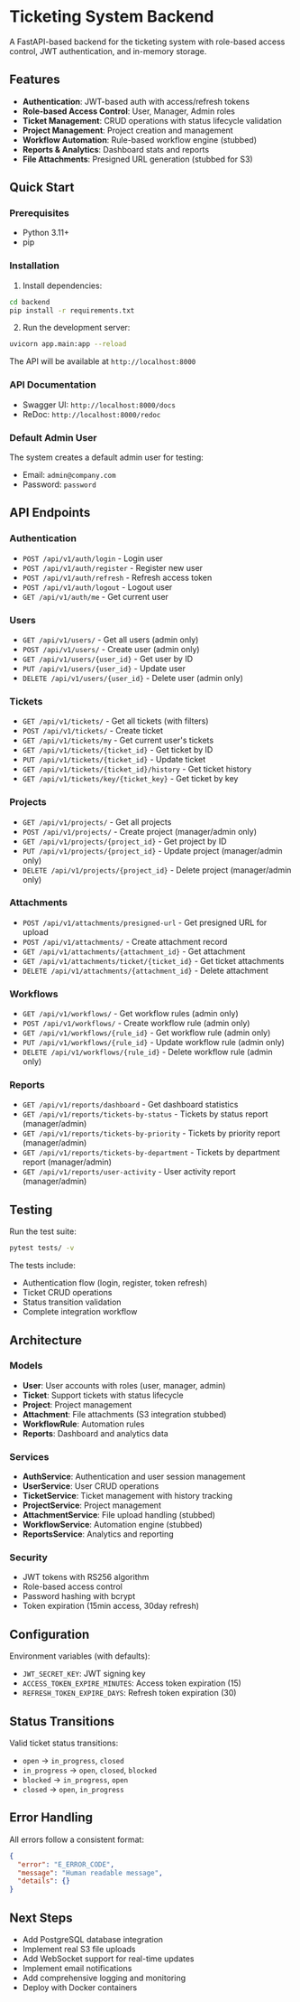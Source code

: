 # Ticketing System Backend

A FastAPI-based backend for the ticketing system with role-based access control, JWT authentication, and in-memory storage.

## Features

- **Authentication**: JWT-based auth with access/refresh tokens
- **Role-based Access Control**: User, Manager, Admin roles
- **Ticket Management**: CRUD operations with status lifecycle validation
- **Project Management**: Project creation and management
- **Workflow Automation**: Rule-based workflow engine (stubbed)
- **Reports & Analytics**: Dashboard stats and reports
- **File Attachments**: Presigned URL generation (stubbed for S3)

## Quick Start

### Prerequisites

- Python 3.11+
- pip

### Installation

1. Install dependencies:
```bash
cd backend
pip install -r requirements.txt
```

2. Run the development server:
```bash
uvicorn app.main:app --reload
```

The API will be available at `http://localhost:8000`

### API Documentation

- Swagger UI: `http://localhost:8000/docs`
- ReDoc: `http://localhost:8000/redoc`

### Default Admin User

The system creates a default admin user for testing:
- Email: `admin@company.com`
- Password: `password`

## API Endpoints

### Authentication
- `POST /api/v1/auth/login` - Login user
- `POST /api/v1/auth/register` - Register new user
- `POST /api/v1/auth/refresh` - Refresh access token
- `POST /api/v1/auth/logout` - Logout user
- `GET /api/v1/auth/me` - Get current user

### Users
- `GET /api/v1/users/` - Get all users (admin only)
- `POST /api/v1/users/` - Create user (admin only)
- `GET /api/v1/users/{user_id}` - Get user by ID
- `PUT /api/v1/users/{user_id}` - Update user
- `DELETE /api/v1/users/{user_id}` - Delete user (admin only)

### Tickets
- `GET /api/v1/tickets/` - Get all tickets (with filters)
- `POST /api/v1/tickets/` - Create ticket
- `GET /api/v1/tickets/my` - Get current user's tickets
- `GET /api/v1/tickets/{ticket_id}` - Get ticket by ID
- `PUT /api/v1/tickets/{ticket_id}` - Update ticket
- `GET /api/v1/tickets/{ticket_id}/history` - Get ticket history
- `GET /api/v1/tickets/key/{ticket_key}` - Get ticket by key

### Projects
- `GET /api/v1/projects/` - Get all projects
- `POST /api/v1/projects/` - Create project (manager/admin only)
- `GET /api/v1/projects/{project_id}` - Get project by ID
- `PUT /api/v1/projects/{project_id}` - Update project (manager/admin only)
- `DELETE /api/v1/projects/{project_id}` - Delete project (manager/admin only)

### Attachments
- `POST /api/v1/attachments/presigned-url` - Get presigned URL for upload
- `POST /api/v1/attachments/` - Create attachment record
- `GET /api/v1/attachments/{attachment_id}` - Get attachment
- `GET /api/v1/attachments/ticket/{ticket_id}` - Get ticket attachments
- `DELETE /api/v1/attachments/{attachment_id}` - Delete attachment

### Workflows
- `GET /api/v1/workflows/` - Get workflow rules (admin only)
- `POST /api/v1/workflows/` - Create workflow rule (admin only)
- `GET /api/v1/workflows/{rule_id}` - Get workflow rule (admin only)
- `PUT /api/v1/workflows/{rule_id}` - Update workflow rule (admin only)
- `DELETE /api/v1/workflows/{rule_id}` - Delete workflow rule (admin only)

### Reports
- `GET /api/v1/reports/dashboard` - Get dashboard statistics
- `GET /api/v1/reports/tickets-by-status` - Tickets by status report (manager/admin)
- `GET /api/v1/reports/tickets-by-priority` - Tickets by priority report (manager/admin)
- `GET /api/v1/reports/tickets-by-department` - Tickets by department report (manager/admin)
- `GET /api/v1/reports/user-activity` - User activity report (manager/admin)

## Testing

Run the test suite:
```bash
pytest tests/ -v
```

The tests include:
- Authentication flow (login, register, token refresh)
- Ticket CRUD operations
- Status transition validation
- Complete integration workflow

## Architecture

### Models
- **User**: User accounts with roles (user, manager, admin)
- **Ticket**: Support tickets with status lifecycle
- **Project**: Project management
- **Attachment**: File attachments (S3 integration stubbed)
- **WorkflowRule**: Automation rules
- **Reports**: Dashboard and analytics data

### Services
- **AuthService**: Authentication and user session management
- **UserService**: User CRUD operations
- **TicketService**: Ticket management with history tracking
- **ProjectService**: Project management
- **AttachmentService**: File upload handling (stubbed)
- **WorkflowService**: Automation engine (stubbed)
- **ReportsService**: Analytics and reporting

### Security
- JWT tokens with RS256 algorithm
- Role-based access control
- Password hashing with bcrypt
- Token expiration (15min access, 30day refresh)

## Configuration

Environment variables (with defaults):
- `JWT_SECRET_KEY`: JWT signing key
- `ACCESS_TOKEN_EXPIRE_MINUTES`: Access token expiration (15)
- `REFRESH_TOKEN_EXPIRE_DAYS`: Refresh token expiration (30)

## Status Transitions

Valid ticket status transitions:
- `open` → `in_progress`, `closed`
- `in_progress` → `open`, `closed`, `blocked`
- `blocked` → `in_progress`, `open`
- `closed` → `open`, `in_progress`

## Error Handling

All errors follow a consistent format:
```json
{
  "error": "E_ERROR_CODE",
  "message": "Human readable message",
  "details": {}
}
```

## Next Steps

- Add PostgreSQL database integration
- Implement real S3 file uploads
- Add WebSocket support for real-time updates
- Implement email notifications
- Add comprehensive logging and monitoring
- Deploy with Docker containers